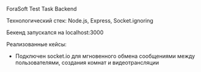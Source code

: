 ForaSoft Test Task Backend

 Технологический стек: Node.js, Express, Socket.ignoring

 Бекенд запускался на localhost:3000

 Реализованные кейсы:
 - Подключен socket.io для мгновенного обмена сообщениями между пользователями, создания комнат и видеотрансляции

